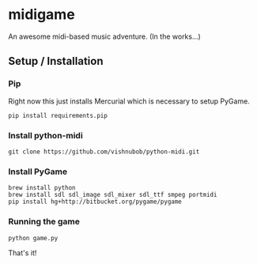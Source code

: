 # midigame

An awesome midi-based music adventure. (In the works...)

## Setup / Installation

### Pip

Right now this just installs Mercurial which is necessary to setup PyGame.

    pip install requirements.pip

### Install python-midi

    git clone https://github.com/vishnubob/python-midi.git

### Install PyGame

    brew install python
    brew install sdl sdl_image sdl_mixer sdl_ttf smpeg portmidi
    pip install hg+http://bitbucket.org/pygame/pygame

### Running the game

    python game.py

That's it!